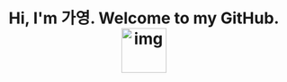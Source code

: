 <h1 align="center">Hi, I'm 가영. Welcome to my GitHub.<img src="http://www.fashionbiz.co.kr/images/TN/AR/6-%ED%8A%B8%EC%9C%84%ED%8B%B03.JPG" alt="img" style="width: 80px; height: 80px;"/></h1>

